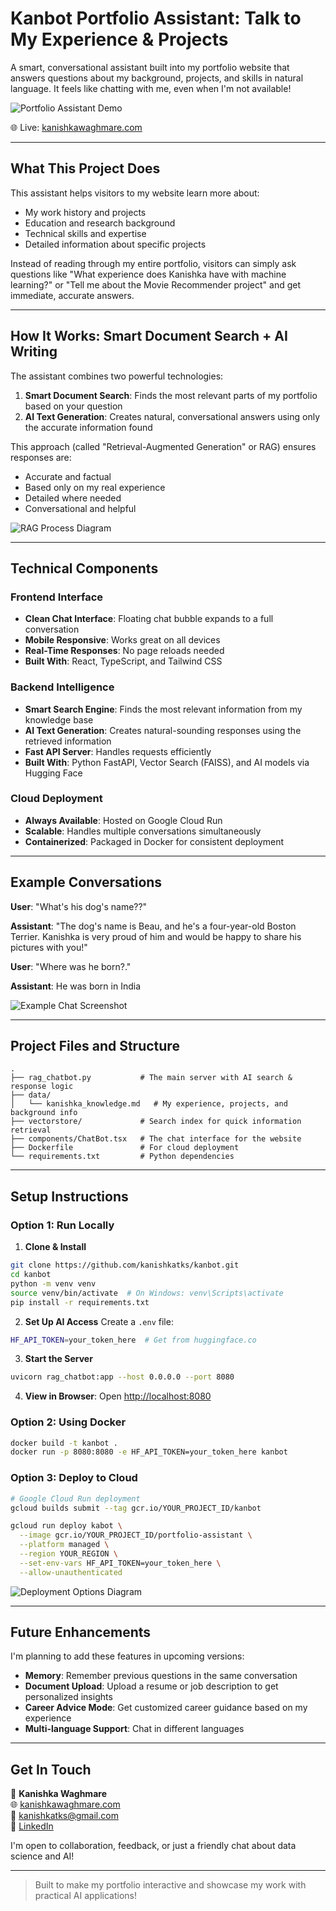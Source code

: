 # Kanbot Portfolio Assistant: Talk to My Experience & Projects 

A smart, conversational assistant built into my portfolio website that answers questions about my background, projects, and skills in natural language. It feels like chatting with me, even when I'm not available!

![Portfolio Assistant Demo](https://github.com/user-attachments/assets/c2d521b0-7a98-4ece-90e8-b787321e4705)


🌐 Live: [kanishkawaghmare.com](https://kanishkawaghmare.com)

---

## What This Project Does

This assistant helps visitors to my website learn more about:
- My work history and projects
- Education and research background  
- Technical skills and expertise
- Detailed information about specific projects

Instead of reading through my entire portfolio, visitors can simply ask questions like "What experience does Kanishka have with machine learning?" or "Tell me about the Movie Recommender project" and get immediate, accurate answers.




---

## How It Works: Smart Document Search + AI Writing

The assistant combines two powerful technologies:

1. **Smart Document Search**: Finds the most relevant parts of my portfolio based on your question
2. **AI Text Generation**: Creates natural, conversational answers using only the accurate information found

This approach (called "Retrieval-Augmented Generation" or RAG) ensures responses are:
- Accurate and factual
- Based only on my real experience
- Detailed where needed
- Conversational and helpful

![RAG Process Diagram](https://github.com/user-attachments/assets/b4886b87-65ac-4a8c-a7b6-626f59abda33)

---

## Technical Components

### Frontend Interface
- **Clean Chat Interface**: Floating chat bubble expands to a full conversation
- **Mobile Responsive**: Works great on all devices
- **Real-Time Responses**: No page reloads needed
- **Built With**: React, TypeScript, and Tailwind CSS

### Backend Intelligence
- **Smart Search Engine**: Finds the most relevant information from my knowledge base
- **AI Text Generation**: Creates natural-sounding responses using the retrieved information
- **Fast API Server**: Handles requests efficiently
- **Built With**: Python FastAPI, Vector Search (FAISS), and AI models via Hugging Face

### Cloud Deployment
- **Always Available**: Hosted on Google Cloud Run
- **Scalable**: Handles multiple conversations simultaneously
- **Containerized**: Packaged in Docker for consistent deployment

---

## Example Conversations

**User**: "What's his dog's name??"

**Assistant**: "The dog's name is Beau, and he's a four-year-old Boston Terrier. 
Kanishka is very proud of him and would be happy to share his pictures with you!"

**User**: "Where was he born?."

**Assistant**: He was born in India

![Example Chat Screenshot](https://github.com/user-attachments/assets/143303fd-9796-4aa0-93b9-951099ffaedc)

---

## Project Files and Structure

```
.
├── rag_chatbot.py           # The main server with AI search & response logic
├── data/
│   └── kanishka_knowledge.md   # My experience, projects, and background info
├── vectorstore/             # Search index for quick information retrieval
├── components/ChatBot.tsx   # The chat interface for the website
├── Dockerfile               # For cloud deployment
└── requirements.txt         # Python dependencies
```

---

## Setup Instructions

### Option 1: Run Locally

1. **Clone & Install**
```bash
git clone https://github.com/kanishkatks/kanbot.git
cd kanbot
python -m venv venv
source venv/bin/activate  # On Windows: venv\Scripts\activate
pip install -r requirements.txt
```

2. **Set Up AI Access**
Create a `.env` file:
```bash
HF_API_TOKEN=your_token_here  # Get from huggingface.co
```

3. **Start the Server**
```bash
uvicorn rag_chatbot:app --host 0.0.0.0 --port 8080
```

4. **View in Browser**: Open [http://localhost:8080](http://localhost:8080)

### Option 2: Using Docker

```bash
docker build -t kanbot .
docker run -p 8080:8080 -e HF_API_TOKEN=your_token_here kanbot
```

### Option 3: Deploy to Cloud

```bash
# Google Cloud Run deployment
gcloud builds submit --tag gcr.io/YOUR_PROJECT_ID/kanbot

gcloud run deploy kabot \
  --image gcr.io/YOUR_PROJECT_ID/portfolio-assistant \
  --platform managed \
  --region YOUR_REGION \
  --set-env-vars HF_API_TOKEN=your_token_here \
  --allow-unauthenticated
```

![Deployment Options Diagram](https://via.placeholder.com/650x300?text=Deployment+Options)

---

## Future Enhancements

I'm planning to add these features in upcoming versions:

- **Memory**: Remember previous questions in the same conversation
- **Document Upload**: Upload a resume or job description to get personalized insights
- **Career Advice Mode**: Get customized career guidance based on my experience
- **Multi-language Support**: Chat in different languages

---

## Get In Touch

👤 **Kanishka Waghmare**  
🌐 [kanishkawaghmare.com](https://kanishkawaghmare.com)  
📧 kanishkatks@gmail.com  
🔗 [LinkedIn](https://linkedin.com/in/yourprofile)


I'm open to collaboration, feedback, or just a friendly chat about data science and AI!



---

> Built to make my portfolio interactive and showcase my work with practical AI applications!
